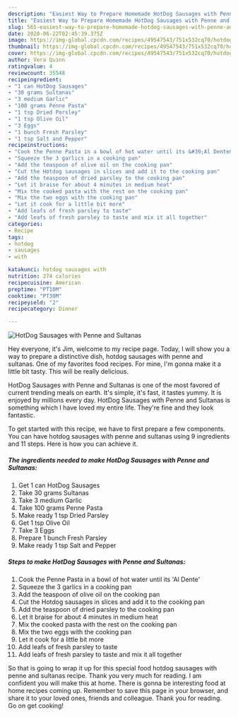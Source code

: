 ```yaml
---
description: "Easiest Way to Prepare Homemade HotDog Sausages with Penne and Sultanas"
title: "Easiest Way to Prepare Homemade HotDog Sausages with Penne and Sultanas"
slug: 565-easiest-way-to-prepare-homemade-hotdog-sausages-with-penne-and-sultanas
date: 2020-06-22T02:45:39.375Z
image: https://img-global.cpcdn.com/recipes/49547543/751x532cq70/hotdog-sausages-with-penne-and-sultanas-recipe-main-photo.jpg
thumbnail: https://img-global.cpcdn.com/recipes/49547543/751x532cq70/hotdog-sausages-with-penne-and-sultanas-recipe-main-photo.jpg
cover: https://img-global.cpcdn.com/recipes/49547543/751x532cq70/hotdog-sausages-with-penne-and-sultanas-recipe-main-photo.jpg
author: Vera Quinn
ratingvalue: 4
reviewcount: 35548
recipeingredient:
- "1 can HotDog Sausages"
- "30 grams Sultanas"
- "3 medium Garlic"
- "100 grams Penne Pasta"
- "1 tsp Dried Parsley"
- "1 tsp Olive Oil"
- "3 Eggs"
- "1 bunch Fresh Parsley"
- "1 tsp Salt and Pepper"
recipeinstructions:
- "Cook the Penne Pasta in a bowl of hot water until its &#39;Al Dente&#39;"
- "Squeeze the 3 garlics in a cooking pan"
- "Add the teaspoon of olive oil on the cooking pan"
- "Cut the Hotdog sausages in slices and add it to the cooking pan"
- "Add the teaspoon of dried parsley to the cooking pan"
- "Let it braise for about 4 minutes in medium heat"
- "Mix the cooked pasta with the rest on the cooking pan"
- "Mix the two eggs with the cooking pan"
- "Let it cook for a little bit more"
- "Add leafs of fresh parsley to taste"
- "Add leafs of fresh parsley to taste and mix it all together"
categories:
- Recipe
tags:
- hotdog
- sausages
- with

katakunci: hotdog sausages with 
nutrition: 274 calories
recipecuisine: American
preptime: "PT10M"
cooktime: "PT30M"
recipeyield: "2"
recipecategory: Dinner

---
```



![HotDog Sausages with Penne and Sultanas](https://img-global.cpcdn.com/recipes/49547543/751x532cq70/hotdog-sausages-with-penne-and-sultanas-recipe-main-photo.jpg)

Hey everyone, it's Jim, welcome to my recipe page. Today, I will show you a way to prepare a distinctive dish, hotdog sausages with penne and sultanas. One of my favorites food recipes. For mine, I'm gonna make it a little bit tasty. This will be really delicious.

HotDog Sausages with Penne and Sultanas is one of the most favored of current trending meals on earth. It's simple, it's fast, it tastes yummy. It is enjoyed by millions every day. HotDog Sausages with Penne and Sultanas is something which I have loved my entire life. They're fine and they look fantastic.




To get started with this recipe, we have to first prepare a few components. You can have hotdog sausages with penne and sultanas using 9 ingredients and 11 steps. Here is how you can achieve it.

<!--inarticleads1-->

##### The ingredients needed to make HotDog Sausages with Penne and Sultanas:

1. Get 1 can HotDog Sausages
1. Take 30 grams Sultanas
1. Take 3 medium Garlic
1. Take 100 grams Penne Pasta
1. Make ready 1 tsp Dried Parsley
1. Get 1 tsp Olive Oil
1. Take 3 Eggs
1. Prepare 1 bunch Fresh Parsley
1. Make ready 1 tsp Salt and Pepper




<!--inarticleads2-->

##### Steps to make HotDog Sausages with Penne and Sultanas:

1. Cook the Penne Pasta in a bowl of hot water until its &#39;Al Dente&#39;
1. Squeeze the 3 garlics in a cooking pan
1. Add the teaspoon of olive oil on the cooking pan
1. Cut the Hotdog sausages in slices and add it to the cooking pan
1. Add the teaspoon of dried parsley to the cooking pan
1. Let it braise for about 4 minutes in medium heat
1. Mix the cooked pasta with the rest on the cooking pan
1. Mix the two eggs with the cooking pan
1. Let it cook for a little bit more
1. Add leafs of fresh parsley to taste
1. Add leafs of fresh parsley to taste and mix it all together




So that is going to wrap it up for this special food hotdog sausages with penne and sultanas recipe. Thank you very much for reading. I am confident you will make this at home. There is gonna be interesting food at home recipes coming up. Remember to save this page in your browser, and share it to your loved ones, friends and colleague. Thank you for reading. Go on get cooking!
